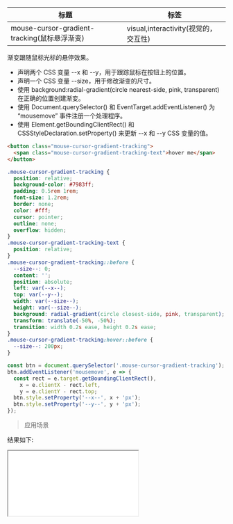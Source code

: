 | 标题                                         | 标签                                 |
| -------------------------------------------- | ------------------------------------ |
| mouse-cursor-gradient-tracking(鼠标悬浮渐变) | visual,interactivity(视觉的，交互性) |

渐变跟随鼠标光标的悬停效果。

- 声明两个 CSS 变量 --x 和 --y，用于跟踪鼠标在按钮上的位置。
- 声明一个 CSS 变量 --size，用于修改渐变的尺寸。
- 使用 background:radial-gradient(circle nearest-side, pink, transparent) 在正确的位置创建渐变。
- 使用 Document.querySelector() 和 EventTarget.addEventListener() 为 “mousemove” 事件注册一个处理程序。
- 使用 Element.getBoundingClientRect() 和 CSSStyleDeclaration.setProperty() 来更新 --x 和 --y CSS 变量的值。

```html
<button class="mouse-cursor-gradient-tracking">
  <span class="mouse-cursor-gradient-tracking-text">hover me</span>
</button>
```

```css
.mouse-cursor-gradient-tracking {
  position: relative;
  background-color: #7983ff;
  padding: 0.5rem 1rem;
  font-size: 1.2rem;
  border: none;
  color: #fff;
  cursor: pointer;
  outline: none;
  overflow: hidden;
}
.mouse-cursor-gradient-tracking-text {
  position: relative;
}
.mouse-cursor-gradient-tracking::before {
  --size--: 0;
  content: '';
  position: absolute;
  left: var(--x--);
  top: var(--y--);
  width: var(--size--);
  height: var(--size--);
  background: radial-gradient(circle closest-side, pink, transparent);
  transform: translate(-50%, -50%);
  transition: width 0.2s ease, height 0.2s ease;
}
.mouse-cursor-gradient-tracking:hover::before {
  --size--: 200px;
}
```

```js
const btn = document.querySelector('.mouse-cursor-gradient-tracking');
btn.addEventListener('mousemove', e => {
  const rect = e.target.getBoundingClientRect(),
    x = e.clientX - rect.left,
    y = e.clientY - rect.top;
  btn.style.setProperty('--x--', x + 'px');
  btn.style.setProperty('--y--', y + 'px');
});
```

> 应用场景

<div class="code-editor" data-url="codes/css/html/mouse-cursor-gradient-tracking.html" data-language="html"></div>

结果如下:

<iframe src="codes/css/html/mouse-cursor-gradient-tracking.html"></iframe>
